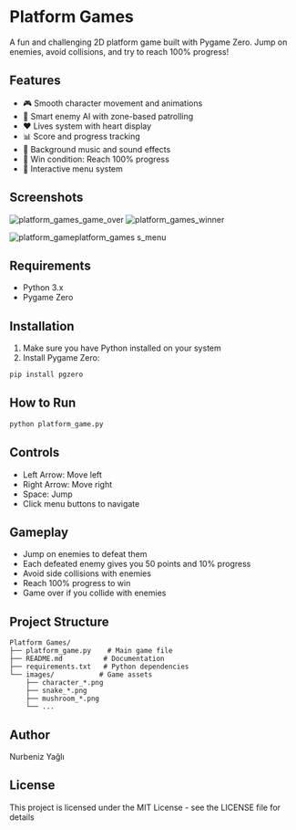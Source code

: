 # Platform Games

A fun and challenging 2D platform game built with Pygame Zero. Jump on enemies, avoid collisions, and try to reach 100% progress!

## Features

- 🎮 Smooth character movement and animations
- 🤖 Smart enemy AI with zone-based patrolling
- ❤️ Lives system with heart display
- 📊 Score and progress tracking
- 🎵 Background music and sound effects
- 🎯 Win condition: Reach 100% progress
- 📱 Interactive menu system

## Screenshots

![platform_games_game_over](https://github.com/user-attachments/assets/cb0b14a5-2f4a-4cf2-ab79-f29b5720cbea)
![platform_games_winner](https://github.com/user-attachments/assets/e747003e-a4a0-4194-a956-5a92bd4b3654)

![platform_game![platform_games](https://github.com/user-attachments/assets/c102cba8-ea84-4a47-9e4a-c60c98c3e421)
s_menu](https://github.com/user-attachments/assets/28e41229-fb3d-40e8-a345-b0162529fb84)


## Requirements

- Python 3.x
- Pygame Zero

## Installation

1. Make sure you have Python installed on your system
2. Install Pygame Zero:
```bash
pip install pgzero
```

## How to Run

```bash
python platform_game.py
```

## Controls

- Left Arrow: Move left
- Right Arrow: Move right
- Space: Jump
- Click menu buttons to navigate

## Gameplay

- Jump on enemies to defeat them
- Each defeated enemy gives you 50 points and 10% progress
- Avoid side collisions with enemies
- Reach 100% progress to win
- Game over if you collide with enemies

## Project Structure

```
Platform Games/
├── platform_game.py    # Main game file
├── README.md          # Documentation
├── requirements.txt   # Python dependencies
└── images/           # Game assets
    ├── character_*.png
    ├── snake_*.png
    ├── mushroom_*.png
    └── ...
```

## Author

Nurbeniz Yağlı

## License

This project is licensed under the MIT License - see the LICENSE file for details

